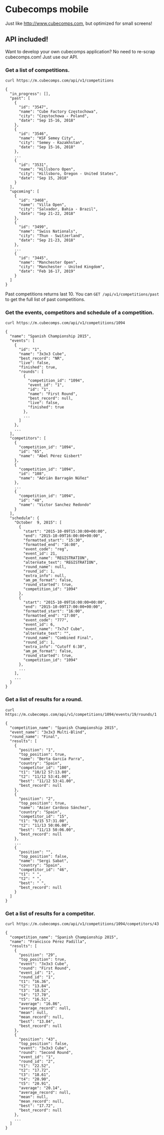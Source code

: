 # Cubecomps mobile

Just like http://www.cubecomps.com, but optimized for small screens!

## API included!

Want to develop your own cubecomps application? No need to
re-scrap cubecomps.com! Just use our API.

### Get a list of competitions.

```curl https://m.cubecomps.com/api/v1/competitions```

```
{
  "in_progress": [],
  "past": [
    {
      "id": "3547",
      "name": "Cube Factory Częstochowa",
      "city": "Częstochowa - Poland",
      "date": "Sep 15-16, 2018"
    },
    {
      "id": "3546",
      "name": "KSF Semey City",
      "city": "Semey - Kazakhstan",
      "date": "Sep 15-16, 2018"
    },
    ...
    {
      "id": "3531",
      "name": "Hillsboro Open",
      "city": "Hillsboro, Oregon - United States",
      "date": "Sep 15, 2018"
    }
  ],
  "upcoming": [
    {
      "id": "3468",
      "name": "Villa Open",
      "city": "Salvador, Bahia - Brazil",
      "date": "Sep 21-22, 2018"
    },
    {
      "id": "3499",
      "name": "Swiss Nationals",
      "city": "Thun - Switzerland",
      "date": "Sep 21-23, 2018"
    },
    ...
    {
      "id": "3445",
      "name": "Manchester Open",
      "city": "Manchester - United Kingdom",
      "date": "Feb 16-17, 2019"
    }
  ]
}
```

Past competitions returns last 10. You can `GET /api/v1/competitions/past`
to get the full list of past competitions.

### Get the events, competitors and schedule of a competition.

```curl https://m.cubecomps.com/api/v1/competitions/1094```

```
{
  "name": "Spanish Championship 2015",
  "events": [
    {
      "id": "1",
      "name": "3x3x3 Cube",
      "best_record": "NR",
      "live": false,
      "finished": true,
      "rounds": [
        {
          "competition_id": "1094",
          "event_id": "1",
          "id": "1",
          "name": "First Round",
          "best_record": null,
          "live": false,
          "finished": true
        },
        ...
      ]
    },
    ...
  ],
  "competitors": [
    {
      "competition_id": "1094",
      "id": "65",
      "name": "Abel Pérez Gisbert"
    },
    {
      "competition_id": "1094",
      "id": "108",
      "name": "Adrián Barragán Núñez"
    },
    ...
    {
      "competition_id": "1094",
      "id": "48",
      "name": "Victor Sanchez Redondo"
    }
  ],
  "schedule": {
    "October  9, 2015": [
      {
        "start": "2015-10-09T15:30:00+00:00",
        "end": "2015-10-09T16:00:00+00:00",
        "formatted_start": "15:30",
        "formatted_end": "16:00",
        "event_code": "reg",
        "event_id": 21,
        "event_name": "REGISTRATION",
        "alternate_text": "REGISTRATION",
        "round_name": null,
        "round_id": 1,
        "extra_info": null,
        "am_pm_format": false,
        "round_started": true,
        "competition_id": "1094"
      },
      {
        "start": "2015-10-09T16:00:00+00:00",
        "end": "2015-10-09T17:00:00+00:00",
        "formatted_start": "16:00",
        "formatted_end": "17:00",
        "event_code": "777",
        "event_id": 6,
        "event_name": "7x7x7 Cube",
        "alternate_text": "",
        "round_name": "Combined Final",
        "round_id": 1,
        "extra_info": "Cutoff 6:30",
        "am_pm_format": false,
        "round_started": true,
        "competition_id": "1094"
      },
      ...
    ],
    ...
  }
}
```

### Get a list of results for a round.

```curl https://m.cubecomps.com/api/v1/competitions/1094/events/19/rounds/1```

```
{
  "competition_name": "Spanish Championship 2015",
  "event_name": "3x3x3 Multi-Blind",
  "round_name": "Final",
  "results": [
    {
      "position": "1",
      "top_position": true,
      "name": "Berta García Parra",
      "country": "Spain",
      "competitor_id": "100",
      "t1": "10/12 57:13.00",
      "t2": "11/12 53:41.00",
      "best": "11/12 53:41.00",
      "best_record": null
    },
    {
      "position": "2",
      "top_position": true,
      "name": "Asier Cardoso Sánchez",
      "country": "Spain",
      "competitor_id": "15",
      "t1": "9/15 57:31.00",
      "t2": "11/13 50:06.00",
      "best": "11/13 50:06.00",
      "best_record": null
    },
    ...
    {
      "position": "",
      "top_position": false,
      "name": "Sergi Sabat",
      "country": "Spain",
      "competitor_id": "46",
      "t1": " ",
      "t2": " ",
      "best": " ",
      "best_record": null
    }
  ]
}
```

### Get a list of results for a competitor.

```curl https://m.cubecomps.com/api/v1/competitions/1094/competitors/43```

```
{
  "competition_name": "Spanish Championship 2015",
  "name": "Francisco Pérez Padilla",
  "results": [
    {
      "position": "29",
      "top_position": true,
      "event": "3x3x3 Cube",
      "round": "First Round",
      "event_id": "1",
      "round_id": "1",
      "t1": "16.36",
      "t2": "13.84",
      "t3": "18.52",
      "t4": "17.70",
      "t5": "16.51",
      "average": "16.86",
      "average_record": null,
      "mean": null,
      "mean_record": null,
      "best": "13.84",
      "best_record": null
    },
    {
      "position": "43",
      "top_position": false,
      "event": "3x3x3 Cube",
      "round": "Second Round",
      "event_id": "1",
      "round_id": "2",
      "t1": "22.52",
      "t2": "17.72",
      "t3": "18.61",
      "t4": "20.90",
      "t5": "20.91",
      "average": "20.14",
      "average_record": null,
      "mean": null,
      "mean_record": null,
      "best": "17.72",
      "best_record": null
    },
    ...
  ]
}
```
